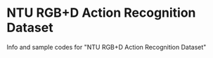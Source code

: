 # NTU RGB+D Action Recognition Dataset

Info and sample codes for "NTU RGB+D Action Recognition Dataset"
